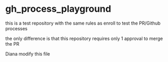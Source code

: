 # gh_process_playground
this is a test repository with the same rules as enroll to test the PR/Github processes 

the only difference is that this repository requires only 1 approval to merge the PR




Diana modify this file


